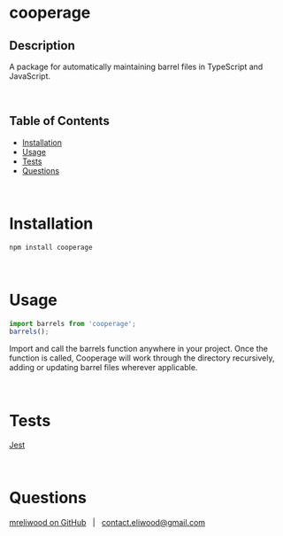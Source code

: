 # cooperage

## Description

A package for automatically maintaining barrel files in TypeScript and JavaScript.

<br>

## Table of Contents

-   [Installation](#installation)
-   [Usage](#usage)
-   [Tests](#Tests)
-   [Questions](#questions)

<br>

# Installation

```bash
npm install cooperage
```

<br>

# Usage

```js
import barrels from 'cooperage';
barrels();
```

Import and call the barrels function anywhere in your project.
Once the function is called, Cooperage will work through the directory recursively, adding or updating barrel files wherever applicable.

<br>

# Tests

[Jest](https://jestjs.io)

<br>

# Questions

[mreliwood on GitHub](https://github.com/mreliwood) &nbsp; | &nbsp; [contact.eliwood@gmail.com](mailto:contact.eliwood@gmail.com)
